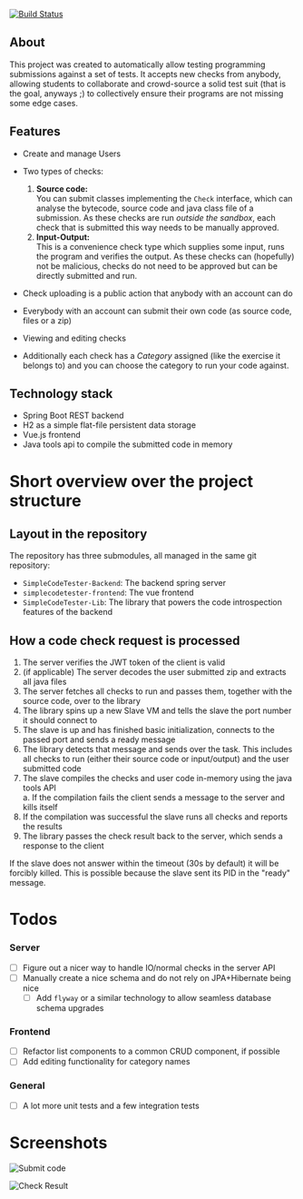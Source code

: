 [![Build Status](https://ci.ialistannen.de/buildStatus/icon?job=SimpleCodeTester)](https://ci.ialistannen.de/job/SimpleCodeTester/)

## About

This project was created to automatically allow testing programming submissions against a set of tests.
It accepts new checks from anybody, allowing students to collaborate and crowd-source a solid test suit (that is the goal, anyways ;) to collectively ensure their programs are not missing some edge cases.

## Features

* Create and manage Users

* Two types of checks:
  1. **Source code:**  
     You can submit classes implementing the `Check` interface, which can analyse the bytecode, source code and java class file of a submission.
     As these checks are run *outside the sandbox*, each check that is submitted this way needs to be manually approved.
  2. **Input-Output:**  
     This is a convenience check type which supplies some input, runs the program and verifies the output.
     As these checks can (hopefully) not be malicious, checks do not need to be approved but can be directly submitted and run.

* Check uploading is a public action that anybody with an account can do

* Everybody with an account can submit their own code (as source code, files or a zip)

* Viewing and editing checks

* Additionally each check has a *Category* assigned (like the exercise it belongs to) and you can choose the category to run your code against.

## Technology stack

* Spring Boot REST backend
* H2 as a simple flat-file persistent data storage
* Vue.js frontend
* Java tools api to compile the submitted code in memory

# Short overview over the project structure

## Layout in the repository
The repository has three submodules, all managed in the same git repository:

* `SimpleCodeTester-Backend`: The backend spring server
* `simplecodetester-frontend`: The vue frontend
* `SimpleCodeTester-Lib`: The library that powers the code introspection features of the backend

## How a code check request is processed

1. The server verifies the JWT token of the client is valid
2. (if applicable) The server decodes the user submitted zip and extracts all java files
3. The server fetches all checks to run and passes them, together with the source code, over to the library
4. The library spins up a new Slave VM and tells the slave the port number it should connect to
5. The slave is up and has finished basic initialization, connects to the passed port and sends a ready message
6. The library detects that message and sends over the task. This includes all checks to run (either their source code or input/output) and the user submitted code
7. The slave compiles the checks and user code in-memory using the java tools API  
    a. If the compilation fails the client sends a message to the server and kills itself
8. If the compilation was successful the slave runs all checks and reports the results
9. The library passes the check result back to the server, which sends a response to the client

If the slave does not answer within the timeout (30s by default) it will be forcibly killed. This is possible because the slave sent its PID in the "ready" message.

# Todos
### Server
* [ ] Figure out a nicer way to handle IO/normal checks in the server API
* [ ] Manually create a nice schema and do not rely on JPA+Hibernate being nice
  * [ ] Add `flyway` or a similar technology to allow seamless database schema upgrades
### Frontend
* [ ] Refactor list components to a common CRUD component, if possible
* [ ] Add editing functionality for category names

### General
* [ ] A lot more unit tests and a few integration tests

# Screenshots
![Submit code](https://i.imgur.com/EYdEbBO.png)

![Check Result](https://i.imgur.com/TD0ZrRr.png)

